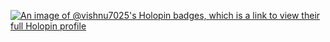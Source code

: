 [![An image of @vishnu7025's Holopin badges, which is a link to view their full Holopin profile](https://holopin.me/vishnu7025)](https://holopin.io/@vishnu7025)
